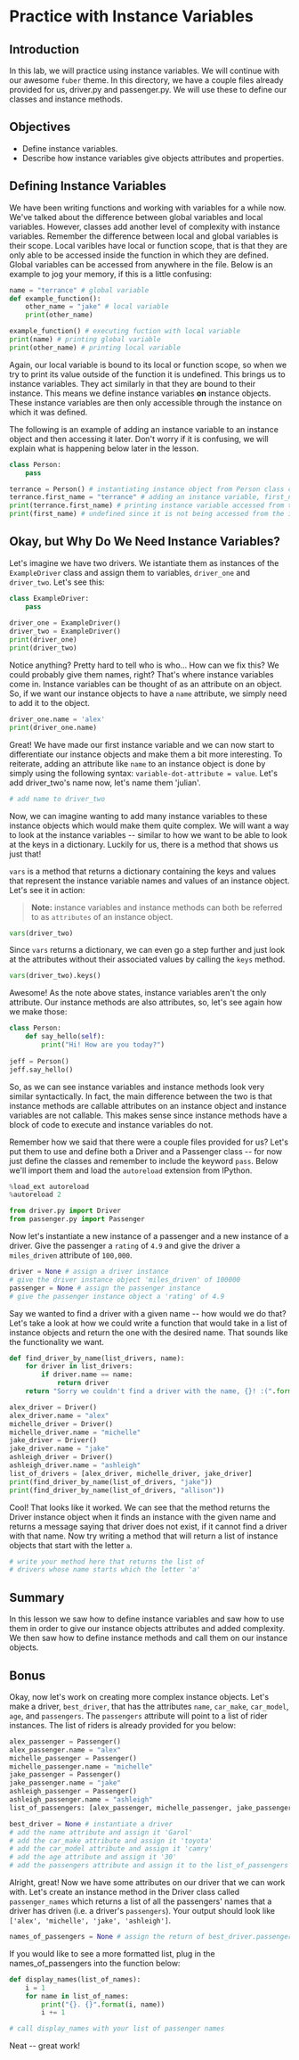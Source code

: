 
# Practice with Instance Variables

## Introduction
In this lab, we will practice using instance variables. We will continue with our awesome `fuber` theme. In this directory, we have a couple files already provided for us, driver.py and passenger.py. We will use these to define our classes and instance methods.

## Objectives

* Define instance variables.
* Describe how instance variables give objects attributes and properties.

## Defining Instance Variables

We have been writing functions and working with variables for a while now. We've talked about the difference between global variables and local variables. However, classes add another level of complexity with instance variables. Remember the difference between local and global variables is their scope. Local varibles have local or function scope, that is that they are only able to be accessed inside the function in which they are defined. Global variables can be accessed from anywhere in the file. Below is an example to jog your memory, if this is a little confusing:  


```python
name = "terrance" # global variable
def example_function():
    other_name = "jake" # local variable
    print(other_name)

example_function() # executing fuction with local variable
print(name) # printing global variable
print(other_name) # printing local variable
```

Again, our local variable is bound to its local or function scope, so when we try to print its value outside of the function it is undefined. This brings us to instance variables. They act similarly in that they are bound to their instance. This means we define instance variables **on** instance objects. These instance variables are then only accessible through the instance on which it was defined.

The following is an example of adding an instance variable to an instance object and then accessing it later. Don't worry if it is confusing, we will explain what is happening below later in the lesson.


```python
class Person:
    pass

terrance = Person() # instantiating instance object from Person class called 'terrance'
terrance.first_name = "terrance" # adding an instance variable, first_name to the instance
print(terrance.first_name) # printing instance variable accessed from the instance
print(first_name) # undefined since it is not being accessed from the instance
```

## Okay, but Why Do We Need Instance Variables?

Let's imagine we have two drivers. We istantiate them as instances of the `ExampleDriver` class and assign them to variables, `driver_one` and `driver_two`. Let's see this:


```python
class ExampleDriver:
    pass
    
driver_one = ExampleDriver()
driver_two = ExampleDriver()
print(driver_one)
print(driver_two)
```

Notice anything? Pretty hard to tell who is who... How can we fix this? We could probably give them names, right? That's where instance variables come in. Instance variables can be thought of as an attribute on an object. So, if we want our instance objects to have a `name` attribute, we simply need to add it to the object.


```python
driver_one.name = 'alex'
print(driver_one.name)
```

Great! We have made our first instance variable and we can now start to differentiate our instance objects and make them a bit more interesting. To reiterate, adding an attribute like `name` to an instance object is done by simply using the following syntax: `variable-dot-attribute = value`. Let's add driver_two's name now, let's name them 'julian'.


```python
# add name to driver_two
```

Now, we can imagine wanting to add many instance variables to these instance objects which would make them quite complex. We will want a way to look at the instance variables -- similar to how we want to be able to look at the keys in a dictionary. Luckily for us, there is a method that shows us just that! 

`vars` is a method that returns a dictionary containing the keys and values that represent the instance variable names and values of an instance object. Let's see it in action:

> **Note:** instance variables and instance methods can both be referred to as `attributes` of an instance object. 


```python
vars(driver_two)
```

Since `vars` returns a dictionary, we can even go a step further and just look at the attributes without their associated values by calling the `keys` method.


```python
vars(driver_two).keys()
```

Awesome! As the note above states, instance variables aren't the only attribute. Our instance methods are also attributes, so, let's see again how we make those:


```python
class Person:
    def say_hello(self):
        print("Hi! How are you today?")
        
jeff = Person()
jeff.say_hello()
```

So, as we can see instance variables and instance methods look very similar syntactically. In fact, the main difference between the two is that instance methods are callable attributes on an instance object and instance variables are not callable. This makes sense since instance methods have a block of code to execute and instance variables do not. 

Remember how we said that there were a couple files provided for us? Let's put them to use and define both a Driver and a Passenger class -- for now just define the classes and remember to include the keyword `pass`. Below we'll import them and load the `autoreload` extension from IPython.


```python
%load_ext autoreload
%autoreload 2
```


```python
from driver.py import Driver
from passenger.py import Passenger
```

Now let's instantiate a new instance of a passenger and a new instance of a driver. Give the passenger a `rating` of `4.9` and give the driver a `miles_driven` attribute of `100,000`.


```python
driver = None # assign a driver instance
# give the driver instance object 'miles_driven' of 100000
passenger = None # assign the passenger instance
# give the passenger instance object a 'rating' of 4.9
```

Say we wanted to find a driver with a given name -- how would we do that? Let's take a look at how we could write a function that would take in a list of instance objects and return the one with the desired name. That sounds like the functionality we want.


```python
def find_driver_by_name(list_drivers, name):
    for driver in list_drivers:
        if driver.name == name:
            return driver
    return "Sorry we couldn't find a driver with the name, {}! :(".format('allison')
```


```python
alex_driver = Driver()
alex_driver.name = "alex"
michelle_driver = Driver()
michelle_driver.name = "michelle"
jake_driver = Driver()
jake_driver.name = "jake"
ashleigh_driver = Driver()
ashleigh_driver.name = "ashleigh"
list_of_drivers = [alex_driver, michelle_driver, jake_driver]
print(find_driver_by_name(list_of_drivers, "jake"))
print(find_driver_by_name(list_of_drivers, "allison"))
```

Cool! That looks like it worked. We can see that the method returns the Driver instance object when it finds an instance with the given name and returns a message saying that driver does not exist, if it cannot find a driver with that name. Now try writing a method that will return a list of instance objects that start with the letter `a`.


```python
# write your method here that returns the list of 
# drivers whose name starts which the letter 'a'
```

## Summary
In this lesson we saw how to define instance variables and saw how to use them in order to give our instance objects attributes and added complexity. We then saw how to define instance methods and call them on our instance objects. 

## Bonus

Okay, now let's work on creating more complex instance objects. Let's make a driver, `best_driver`, that has the attributes `name`, `car_make`, `car_model`, `age`, and `passengers`. The `passengers` attribute will point to a list of rider instances. The list of riders is already provided for you below:


```python
alex_passenger = Passenger()
alex_passenger.name = "alex"
michelle_passenger = Passenger()
michelle_passenger.name = "michelle"
jake_passenger = Passenger()
jake_passenger.name = "jake"
ashleigh_passenger = Passenger()
ashleigh_passenger.name = "ashleigh"
list_of_passengers: [alex_passenger, michelle_passenger, jake_passenger, ashleigh_passenger]
```


```python
best_driver = None # instantiate a driver
# add the name attribute and assign it 'Garol'
# add the car_make attribute and assign it 'toyota'
# add the car_model attribute and assign it 'camry'
# add the age attribute and assign it '30'
# add the passengers attribute and assign it to the list_of_passengers
```

Alright, great! Now we have some attributes on our driver that we can work with. Let's create an instance method in the Driver class called `passenger_names` which returns a list of all the passengers' names that a driver has driven (i.e. a driver's `passengers`). 
Your output should look like `['alex', 'michelle', 'jake', 'ashleigh']`.


```python
names_of_passengers = None # assign the return of best_driver.passenger_names()
```

If you would like to see a more formatted list, plug in the names_of_passengers into the function below:


```python
def display_names(list_of_names):
    i = 1
    for name in list_of_names:
        print("{}. {}".format(i, name))
        i += 1

# call display_names with your list of passenger names
```

Neat -- great work! 
